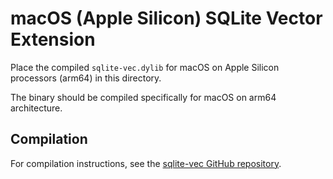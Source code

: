 # macOS (Apple Silicon) SQLite Vector Extension

Place the compiled `sqlite-vec.dylib` for macOS on Apple Silicon processors (arm64) in this directory.

The binary should be compiled specifically for macOS on arm64 architecture.

## Compilation

For compilation instructions, see the [sqlite-vec GitHub repository](https://github.com/asg017/sqlite-vec).
